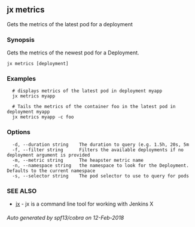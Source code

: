 ## jx metrics

Gets the metrics of the latest pod for a deployment

### Synopsis


Gets the metrics of the newest pod for a Deployment.

```
jx metrics [deployment]
```

### Examples

```
  # displays metrics of the latest pod in deployment myapp
  jx metrics myapp
  
  # Tails the metrics of the container foo in the latest pod in deployment myapp
  jx metrics myapp -c foo
```

### Options

```
  -d, --duration string    The duration to query (e.g. 1.5h, 20s, 5m
  -f, --filter string      Filters the available deployments if no deployment argument is provided
  -m, --metric string      The heapster metric name
  -n, --namespace string   the namespace to look for the Deployment. Defaults to the current namespace
  -s, --selector string    The pod selector to use to query for pods
```

### SEE ALSO
* [jx](jx.md)	 - jx is a command line tool for working with Jenkins X

###### Auto generated by spf13/cobra on 12-Feb-2018
